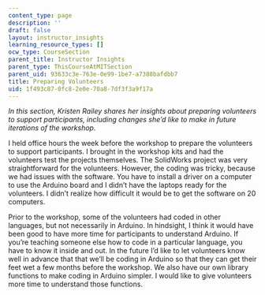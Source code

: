 ```yaml
---
content_type: page
description: ''
draft: false
layout: instructor_insights
learning_resource_types: []
ocw_type: CourseSection
parent_title: Instructor Insights
parent_type: ThisCourseAtMITSection
parent_uid: 93633c3e-763e-0e99-1be7-a7388bafdbb7
title: Preparing Volunteers
uid: 1f493c87-0fc8-2e0e-70a8-7df3f3a9f17a
---
```

*In this section, Kristen Railey shares her insights about preparing volunteers to support participants, including changes she’d like to make in future iterations of the workshop.*

I held office hours the week before the workshop to prepare the volunteers to support participants. I brought in the workshop kits and had the volunteers test the projects themselves. The SolidWorks project was very straightforward for the volunteers. However, the coding was tricky, because we had issues with the software. You have to install a driver on a computer to use the Arduino board and I didn’t have the laptops ready for the volunteers. I didn’t realize how difficult it would be to get the software on 20 computers.

Prior to the workshop, some of the volunteers had coded in other languages, but not necessarily in Arduino. In hindsight, I think it would have been good to have more time for participants to understand Arduino. If you’re teaching someone else how to code in a particular language, you have to know it inside and out. In the future I’d like to let volunteers know well in advance that that we’ll be coding in Arduino so that they can get their feet wet a few months before the workshop. We also have our own library functions to make coding in Arduino simpler. I would like to give volunteers more time to understand those functions.
